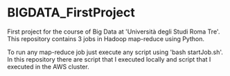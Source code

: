 # BIGDATA_FirstProject
First project for the course of Big Data at 'Università degli Studi Roma Tre'. This repository contains 3 jobs in Hadoop map-reduce using Python.

To run any map-reduce job just execute any script using 'bash startJob.sh'. In this repository there are script that I executed locally and script that I executed in the AWS cluster.
